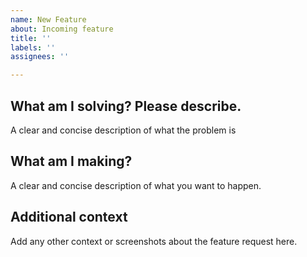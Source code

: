 ```yaml
---
name: New Feature
about: Incoming feature
title: ''
labels: ''
assignees: ''

---
```


## What am I solving? Please describe.
A clear and concise description of what the problem is

## What am I making?
A clear and concise description of what you want to happen.

## Additional context
Add any other context or screenshots about the feature request here.
